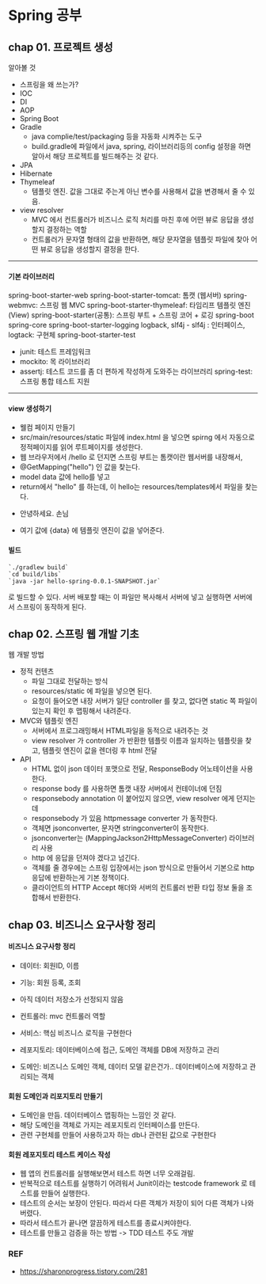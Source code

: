 # Spring 공부

## chap 01. 프로젝트 생성
알아볼 것 
- 스프링을 왜 쓰는가?
- IOC
- DI
- AOP
- Spring Boot
- Gradle
  - java complie/test/packaging 등을 자동화 시켜주는 도구 
  - build.gradle에 파일에서 java, spring, 라이브러리등의 config 설정을 하면 알아서 해당 프로젝트를 빌드해주는 것 같다.
- JPA
- Hibernate
- Thymeleaf
  - 템플릿 엔진. 값을 그대로 주는게 아닌 변수를 사용해서 값을 변경해서 줄 수 있음.
- view resolver
  - MVC 에서 컨트롤러가 비즈니스 로직 처리를 마친 후에 어떤 뷰로 응답을 생성할지 결정하는 역할 
  - 컨트롤러가 문자열 형태의 값을 반환하면, 해당 문자열을 템플릿 파일에 찾아 어떤 뷰로 응답을 생성할지 결정을 한다.
----
#### 기본 라이브러리
spring-boot-starter-web
spring-boot-starter-tomcat: 톰캣 (웹서버)
spring-webmvc: 스프링 웹 MVC 
spring-boot-starter-thymeleaf: 타임리프 템플릿 엔진(View)
spring-boot-starter(공통): 스프링 부트 + 스프링 코어 + 로깅
    spring-boot spring-core
    spring-boot-starter-logging logback, slf4j
        - slf4j : 인터페이스, logtack: 구현체
spring-boot-starter-test
- junit: 테스트 프레임워크
- mockito: 목 라이브러리
- assertj: 테스트 코드를 좀 더 편하게 작성하게 도와주는 라이브러리 spring-test: 스프링 통합 테스트 지원
---
#### view 생성하기
- 웰컴 페이지 만들기 
- src/main/resources/static 파일에 index.html 을 넣으면 spirng 에서 자동으로 정적페이지를 읽어 루트페이지를 생성한다.
- 웹 브라우저에서 /hello 로 던지면 스프링 부트는 톰캣이란 웹서버를 내장해서,
- @GetMapping("hello") 인 값을 찾는다.
- model data 값에 hello를 넣고
- return에서 "hello" 를 하는데, 이 hello는 resources/templates에서 파일을 찾는다.
-  <p th:text="'안녕하세요. ' + ${data}" >안녕하세요. 손님</p>
- 여기 값에 {data} 에 템플릿 엔진이 값을 넣어준다.

#### 빌드
```
`./gradlew build`
`cd build/libs`
`java -jar hello-spring-0.0.1-SNAPSHOT.jar`
```
로 빌드할 수 있다.
서버 배포할 때는 이 파일만 복사해서 서버에 넣고 실행하면 서버에서 스프링이 동작하게 된다.

## chap 02. 스프링 웹 개발 기초
웹 개발 방법
- 정적 컨텐츠
  - 파일 그대로 전달하는 방식
  - resources/static 에 파일을 넣으면 된다.
  - 요청이 들어오면 내장 서버가 일단 controller 를 찾고, 없다면 static 쪽 파일이 있는지 확인 후 맵핑해서 내려준다.
- MVC와 템플릿 엔진
  - 서버에서 프로그래밍해서 HTML파일을 동적으로 내려주는 것
  - view resolver 가 controller 가 반환한 템플릿 이름과 일치하는 템플릿을 찾고, 템플릿 엔진이 값을 렌더링 후 html 전달
- API
  - HTML 없이 json 데이터 포맷으로 전달, ResponseBody 어노테이션을 사용한다.
  - response body 를 사용하면 톰캣 내장 서버에서 컨테이너에 던짐
  - responsebody annotation 이 붙어있지 않으면, view resolver 에게 던지는데
  - responsebody 가 있음 httpmessage converter 가 동작한다.
  - 객체면 jsonconverter, 문자면 stringconverter이 동작한다. 
  - jsonconverter는 (MappingJackson2HttpMessageConverter) 라이브러리 사용
  - http 에 응답을 던져야 겠다고 넘긴다.
  - 객체를 줄 경우에는 스프링 입장에서는 json 방식으로 만들어서 기본으로 http 응답에 반환하는게 기본 정책이다.
  - 클라이언트의 HTTP Accept 해더와 서버의 컨트롤러 반환 타입 정보 둘을 조합해서 반환한다.

## chap 03. 비즈니스 요구사항 정리
#### 비즈니스 요구사항 정리
- 데이터: 회원ID, 이름
- 기능: 회원 등록, 조회
- 아직 데이터 저장소가 선정되지 않음

- 컨트롤러: mvc 컨트롤러 역할
- 서비스: 핵심 비즈니스 로직을 구현한다
- 레포지토리: 데이터베이스에 접근, 도메인 객체를 DB에 저장하고 관리
- 도메인: 비즈니스 도메인 객체, 데이터 모델 같은건가.. 데이터베이스에 저장하고 관리되는 객체 

#### 회원 도메인과 리포지토리 만들기
- 도메인을 만듬. 데이터베이스 맵핑하는 느낌인 것 같다.
- 해당 도메인을 객체로 가지는 레포지토리 인터페이스를 만든다.
- 관련 구현체를 만들어 사용하고자 하는 db나 관련된 값으로 구현한다

#### 회원 레포지토리 테스트 케이스 작성
- 웹 앱의 컨트롤러를 실행해보면서 테스트 하면 너무 오래걸림.
- 반복적으로 테스트를 실행하기 어려워서 Junit이라는 testcode framework 로 테스트를 만들어 실행한다.
- 테스트의 순서는 보장이 안된다. 따라서 다른 객체가 저장이 되어 다른 객체가 나와버렸다.
- 따라서 테스트가 끝나면 깔끔하게 테스트를 종료시켜야한다.
- 테스트를 만들고 검증을 하는 방법 -> TDD 테스트 주도 개발

### REF
- https://sharonprogress.tistory.com/281